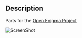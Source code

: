Description
--------

  Parts for the [Open Enigma Project](https://www.kickstarter.com/projects/438986934/the-open-enigma-project)

 ![ScreenShot](https://s3.amazonaws.com/ksr/assets/001/580/417/83a881b02f3876cde71f6fa90f443a58_large.JPG)

